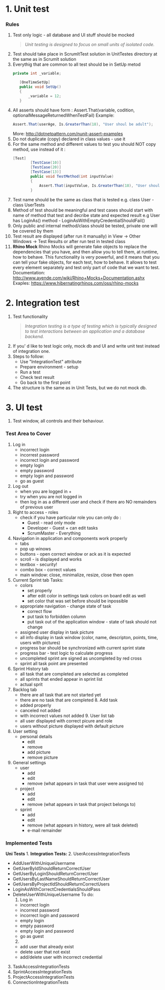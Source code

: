 # 1. Unit test 
### Rules
1. Test only logic - all database and UI stuff should be mocked
    >*Unit testing is designed to focus on small units of isolated code.*
2. Test should take place in ScrumItTest solution in UnitTestes directory at the same as in ScrumIt solution
3. Everythig that are common to all test should be in SetUp metod
     ```.cs
     private int _variable;

        [OneTimeSetUp]
        public void SetUp()
        {
            _variable = 12;
        }
    ```
4. All asserts should have form :  Assert.That(variable, codition, optionalMessageReturnedWhenTestFail)
    Example: 
    ```.cs
    Assert.That(userAge, Is.GreaterThan(18), "User shoul be adult");
    ```
    More: http://dotnetpattern.com/nunit-assert-examples
5. Do not duplicate (copy) declared in class values - use it
6. For the same method and different values to test you should NOT copy method, use instead of it :
    ```.cs
    [Test]
            [TestCase(10)]
            [TestCase(20)]
            [TestCase(13)]
            public void TestMethod(int inputValue)
            {
                Assert.That(inputValue, Is.GreaterThan(18), "User shoul be adult");
            }
    ```
7. Test name should be the same as class that is tested e.g. class User - class UserTests
8. Method of test should be meaningful and test cases should start with name of method that test and decribe state and expected result
    e.g User has LoginAs() method - LoginAsWithEmptyCredentialShouldFail()
9. Only public and internal method/class should be tested, private one will be covered by them
7. Test result are displayed (after run it manually) in View -> Other Windows -> Test Results or after run test in tested class
8. **Rhino Mock** 
Rhino Mocks will generate fake objects to replace the dependencies that you have, and then allow you to tell them, at runtime, how to behave. This functionality is very powerful, and it means that you can tell your fake objects, for each test, how to behave. It allows to test every element separately and test only part of code that we want to test.
Documentation: http://www.ayende.com/wiki/Rhino+Mocks+Documentation.ashx
Exaples: https://www.hibernatingrhinos.com/oss/rhino-mocks

# 2. Integration test 
1. Test functionality 
    >*Integration testing is a type of testing which is typically designed to test interactions between an application and a database backend.*
2. If you' d like to test logic only, mock db and UI and write unit test instead of integration one.
3. Steps to follow:
    - Use "IntegrationTest" attribute
    - Prepare environment - setup
    - Run a test
    - Check test result
    - Go back to the first point
4. The structure is the same as in Unit Tests, but we do not mock db.
    
# 3. UI test
1. Test window, all controls and their behaviour.

### Test Area to Cover
1. Log in
    - incorrect login 
    - incorrest password 
    - incorrect login and password
    - empty login
    - empty password
    - empty login and password
    - go as guest
2. Log out 
    - when you are logged in +
    - try when you are not logged in
    - then log in as a different user and check if there aro NO remainders of previous user
3. Right to access - roles
    - check if you have particular role you can only do  :
        - Guest - read only mode
        - Developer - Guest + can edit tasks 
        - ScrumMaster - Everything
4. Navigation in application and components work properly
    - tabs
    - pop up winows
    - buttons - open correct window or ack as it is expected
    - scroll - is displayed and works
    - textbox - security!
    - combo box - correct values
    - main window: close, minimalize, resize, close then open
5. Current Sprint tab 
Tasks:
    - colors
        - set properly
        - after edit color in settings task colors on board edit as well
        - set color that was set before should be inpossible
     - appropriate navigation - change state of task
        - correct flow
        - put task to forbidden column
        - put task out  of the application window - state of task should not change
    - assigned user display in task picture
    - all info display in task window (color, name, descripton, points, time, users with pictures)
    - progress bar should be synchronized with current sprint state
    -  progress bar - test logic to calculate progress  
    - uncompleted sprint are signed as uncompleted by red cross
    - sprint all task point are presented
  6. Sprint History tab
     -   all task that are completed are selected as completed
        -   all sprints that ended appear in sprint list
        - actual sprit
  7. Backlog tab
        - there are all task that are not started yet
        - there are no task that are completed 
    8. Add task
        - added properly
        - canceled not added
        - with incorrect values not added
    9. User list tab
        -   all user displayed with correct picure and role
        -   users without picture displayed with default picture
  10. User setting
      - personal details
        - edit
        - remove
        - add picture
        - remove picture
 11. General settings
     - user
        - add
        - edit
        - remove (what appears in task that user were assigned to)
     - project
        - add
        - edit
        - remove (what appears in task that project belongs to)
     - sprint
        - add
        - edit
        - remove (what appears in history, were all task deleted)
        - e-mail remainder

### Implemented Tests
**Uni Tests**
1. 
**Integration Tests:**
2. UserAccessIntegrationTests 
- AddUserWithUniqueUsername 
- GetUserByIdShouldReturnCorrectUser
- GetUserByLoginShouldReturnCorrectUser 
- GetUsersByLastNameShouldReturnCorrectUser 
- GetUsersByProjectIdShouldReturnCorrectUsers 
- LoginAsWithCorrectCredentialsShouldPass 
- DeleteUserWithUniqueUsername
To do:
     1. Log in
    - incorrect login 
    - incorrest password 
    - incorrect login and password
    - empty login
    - empty password
    - empty login and password
    - go as guest
    2.
    - add user that already exist
    - delete user that not exist
    - add/delete user with incorrect credential
3. TaskAccessIntegrationTests 
4. SprintAccessIntegrationTests 
5. ProjectAccessIntegrationTests 
6. ConnectionIntegrationTests

    
    